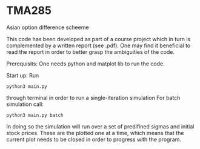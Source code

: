 # TMA285
Asian option difference scheeme

This code has been developed as part of a course project
which in turn is complemented by a written report (see .pdf).
One may find it beneficial to read the report in order to 
better grasp the ambiguities of the code.

Prerequisits:
One needs python and matplot lib to run the code.

Start up:
Run

    python3 main.py 

through terminal in order to run a single-iteration simulation
For batch simulation call:

    python3 main.py batch

In doing so the simulation will run over a set of predifined sigmas
and initial stock prices. These are the plotted one at a time, which
means that the current plot needs to be closed in order to progress
with the program.

